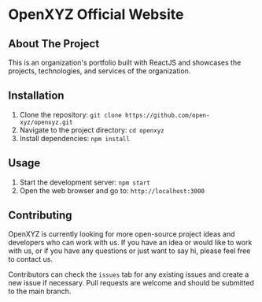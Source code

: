 # OpenXYZ Official Website

## About The Project

This is an organization's portfolio built with ReactJS and showcases the projects, technologies, and services of the organization.

## Installation
1) Clone the repository: `git clone https://github.com/open-xyz/openxyz.git`
2) Navigate to the project directory: `cd openxyz`
3) Install dependencies: `npm install`

## Usage
1) Start the development server: `npm start`
2) Open the web browser and go to: `http://localhost:3000`

## Contributing
OpenXYZ is currently looking for more open-source project ideas and developers who can work with us. If you have an idea or would like to work with us, or if you have any questions or just want to say hi, please feel free to contact us.

Contributors can check the `issues` tab for any existing issues and create a new issue if necessary. Pull requests are welcome and should be submitted to the main branch.
